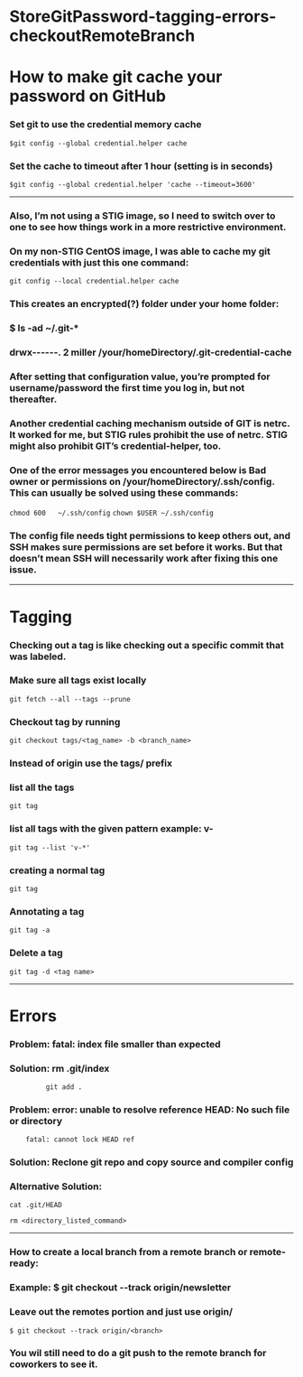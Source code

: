# StoreGitPassword-tagging-errors-checkoutRemoteBranch

# How to make git cache your password on GitHub

### Set git to use the credential memory cache
`$git config --global credential.helper cache`

### Set the cache to timeout after 1 hour (setting is in seconds)
`$git config --global credential.helper 'cache --timeout=3600'`

----------------------------------------------------------------------
### Also, I’m not using a STIG image, so I need to switch over to one to see how things work in a more restrictive environment.

### On my non-STIG CentOS image, I was able to cache my git credentials with just this one command:
`git config --local credential.helper cache`

### This creates an encrypted(?) folder under your home folder:
### $ ls -ad ~/.git-*

### drwx------. 2 miller <nameOfUser> <date> /your/homeDirectory/.git-credential-cache


### After setting that configuration value, you’re prompted for username/password the first time you log in, but not thereafter.


### Another credential caching mechanism outside of GIT is netrc. It worked for me, but STIG rules prohibit the use of netrc. STIG might also prohibit GIT’s credential-helper, too.


### One of the error messages you encountered below is Bad owner or permissions on /your/homeDirectory/.ssh/config. This can usually be solved using these commands:
`chmod 600   ~/.ssh/config`
`chown $USER ~/.ssh/config`

### The config file needs tight permissions to keep others out, and SSH makes sure permissions are set before it works. But that doesn’t mean SSH will necessarily work after fixing this one issue.

-----------------------------------------------------------------------------------------------------------------------------------
# Tagging

### Checking out a tag is like checking out a specific commit that was labeled.
### Make sure all tags exist locally
 
```
git fetch --all --tags --prune
```

### Checkout tag by running
```
git checkout tags/<tag_name> -b <branch_name>
```
### Instead of origin use the tags/ prefix

### list all the tags
```
git tag
```

### list all tags with the given pattern example: v-
```
git tag --list 'v-*'
```

### creating a normal tag
```
git tag
```

### Annotating a tag
```
git tag -a
```

### Delete a tag
```
git tag -d <tag name>

```
----------------------------------------------------------------------------------------------------------------------------
# Errors

### Problem:     fatal: index file smaller than expected

### Solution:    rm .git/index
	         git add .

### Problem: 	error: unable to resolve reference HEAD: No such file or directory
		fatal: cannot lock HEAD ref

### Solution:	Reclone git repo and copy source and compiler config
### Alternative Solution: 
```
cat .git/HEAD
```
```
rm <directory_listed_command>
```



---------------------------------------------------------------------------------------------------------------------------------


### How to create a local branch from a remote branch or remote-ready:
### Example: $ git checkout --track origin/newsletter
### Leave out the remotes portion and just use origin/<branch>
`$ git checkout --track origin/<branch>`

### You wil still need to do a git push to the remote branch for coworkers to see it.
